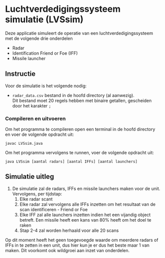 # Luchtverdedigingssysteem simulatie (LVSsim)
Deze applicatie simuleert de operatie van een luchtverdedigingssysteem met de volgende drie onderdelen

- Radar
- Identification Friend or Foe (IFF)
- Missile launcher


## Instructie
Voor de simulatie is het volgende nodig:
- `radar_data.csv` bestand in de hoofd directory (al aanwezig).\
Dit bestand moet 20 regels hebben met binaire getallen, gescheiden door het karakter `;`

### Compileren en uitvoeren
Om het programma te compileren open een terminal in de hoofd directory en voer de volgende opdracht uit:
```
javac LVSsim.java
```

Om het programma vervolgens te runnen, voer de volgende opdracht uit:
```
java LVSsim [aantal radars] [aantal IFFs] [aantal launchers]
```

## Simulatie uitleg
1. De simulatie zal de radars, IFFs en missile launchers maken voor de unit.\
Vervolgens, per tijdstap:
    1. Elke radar scant
    2. Elke radar zal vervolgens alle IFFs inzetten om het resultaat van de scan identificeren - Friend or Foe
    4. Elke IFF zal alle launchers inzetten indien het een vijandig object betreft. Een missile heeft een kans van 80% heeft om het doel te raken
    5. Stap 2-4 zal worden herhaald voor alle 20 scans

Op dit moment heeft het geen toegevoegde waarde om meerdere radars of IFFs in te zetten in een unit, dus hier kun je er dus het beste maar 1 van maken. Dit voorkomt ook wildgroei aan inzet van onderdelen.